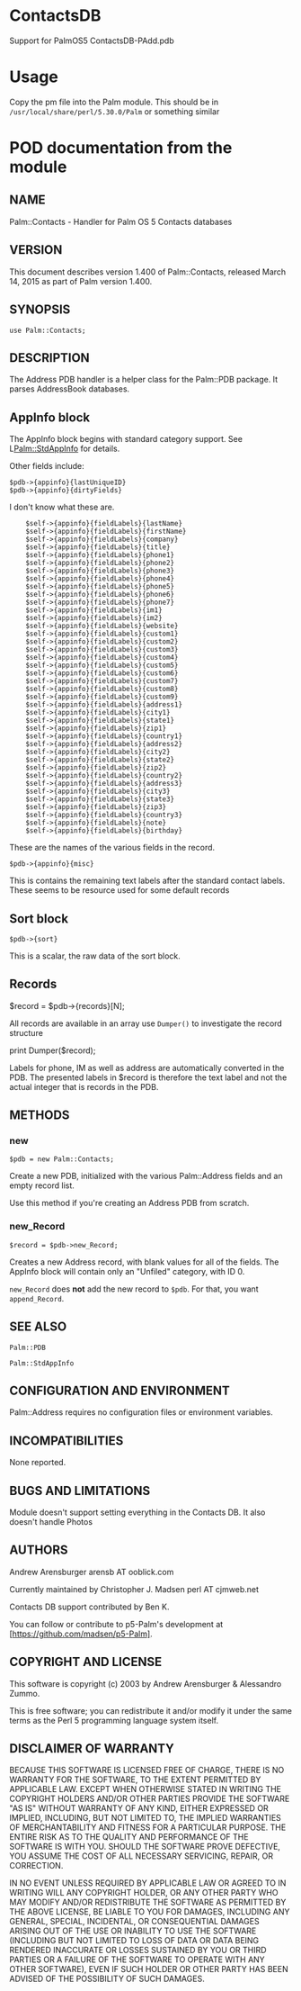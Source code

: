 # ContactsDB
Support for PalmOS5 ContactsDB-PAdd.pdb

# Usage
Copy the pm file into the Palm module.
This should be in `/usr/local/share/perl/5.30.0/Palm` or something similar

# POD documentation from the module

## NAME

Palm::Contacts - Handler for Palm OS 5 Contacts databases

## VERSION

This document describes version 1.400 of
Palm::Contacts, released March 14, 2015
as part of Palm version 1.400.

## SYNOPSIS

    use Palm::Contacts;

## DESCRIPTION

The Address PDB handler is a helper class for the Palm::PDB package.
It parses AddressBook databases.

## AppInfo block

The AppInfo block begins with standard category support. See
L<Palm::StdAppInfo> for details.

Other fields include:

    $pdb->{appinfo}{lastUniqueID}
    $pdb->{appinfo}{dirtyFields}

I don't know what these are.

		$self->{appinfo}{fieldLabels}{lastName}
		$self->{appinfo}{fieldLabels}{firstName}
		$self->{appinfo}{fieldLabels}{company}
		$self->{appinfo}{fieldLabels}{title}
		$self->{appinfo}{fieldLabels}{phone1}
		$self->{appinfo}{fieldLabels}{phone2}
		$self->{appinfo}{fieldLabels}{phone3}
		$self->{appinfo}{fieldLabels}{phone4}
		$self->{appinfo}{fieldLabels}{phone5}
		$self->{appinfo}{fieldLabels}{phone6}
		$self->{appinfo}{fieldLabels}{phone7}
		$self->{appinfo}{fieldLabels}{im1}
		$self->{appinfo}{fieldLabels}{im2}
		$self->{appinfo}{fieldLabels}{website}
		$self->{appinfo}{fieldLabels}{custom1}
		$self->{appinfo}{fieldLabels}{custom2}
		$self->{appinfo}{fieldLabels}{custom3}
		$self->{appinfo}{fieldLabels}{custom4}
		$self->{appinfo}{fieldLabels}{custom5}
		$self->{appinfo}{fieldLabels}{custom6}
		$self->{appinfo}{fieldLabels}{custom7}
		$self->{appinfo}{fieldLabels}{custom8}
		$self->{appinfo}{fieldLabels}{custom9}
		$self->{appinfo}{fieldLabels}{address1}
		$self->{appinfo}{fieldLabels}{city1}
		$self->{appinfo}{fieldLabels}{state1}
		$self->{appinfo}{fieldLabels}{zip1}
		$self->{appinfo}{fieldLabels}{country1}
		$self->{appinfo}{fieldLabels}{address2}
		$self->{appinfo}{fieldLabels}{city2}
		$self->{appinfo}{fieldLabels}{state2}
		$self->{appinfo}{fieldLabels}{zip2}
		$self->{appinfo}{fieldLabels}{country2}
		$self->{appinfo}{fieldLabels}{address3}
		$self->{appinfo}{fieldLabels}{city3}
		$self->{appinfo}{fieldLabels}{state3}
		$self->{appinfo}{fieldLabels}{zip3}
		$self->{appinfo}{fieldLabels}{country3}
		$self->{appinfo}{fieldLabels}{note}
		$self->{appinfo}{fieldLabels}{birthday}

These are the names of the various fields in the record.

    $pdb->{appinfo}{misc}

This is contains the remaining text labels after the standard contact labels.
These seems to be resource used for some default records

## Sort block

    $pdb->{sort}

This is a scalar, the raw data of the sort block.

## Records

$record = $pdb->{records}[N];

All records are available in an array use `Dumper()` to investigate the record structure
		
print Dumper(\$record);

Labels for phone, IM as well as address are automatically converted in the PDB.
The presented labels in $record is therefore the text label and not the actual integer that
is records in the PDB.

## METHODS

### new

`$pdb = new Palm::Contacts;`

Create a new PDB, initialized with the various Palm::Address fields
and an empty record list.

Use this method if you're creating an Address PDB from scratch.

### new_Record

`$record = $pdb->new_Record;`

Creates a new Address record, with blank values for all of the fields.
The AppInfo block will contain only an "Unfiled" category, with ID 0.

`new_Record` does **not** add the new record to `$pdb`. For that,
you want `append_Record`.

## SEE ALSO

`Palm::PDB`

`Palm::StdAppInfo`

## CONFIGURATION AND ENVIRONMENT

Palm::Address requires no configuration files or environment variables.

## INCOMPATIBILITIES

None reported.

## BUGS AND LIMITATIONS

Module doesn't support setting everything in the Contacts DB. It also doesn't handle Photos

## AUTHORS

Andrew Arensburger arensb AT ooblick.com

Currently maintained by Christopher J. Madsen perl AT cjmweb.net

Contacts DB support contributed by Ben K.

You can follow or contribute to p5-Palm's development at
[https://github.com/madsen/p5-Palm].

## COPYRIGHT AND LICENSE

This software is copyright (c) 2003 by Andrew Arensburger & Alessandro Zummo.

This is free software; you can redistribute it and/or modify it under
the same terms as the Perl 5 programming language system itself.

## DISCLAIMER OF WARRANTY

BECAUSE THIS SOFTWARE IS LICENSED FREE OF CHARGE, THERE IS NO WARRANTY
FOR THE SOFTWARE, TO THE EXTENT PERMITTED BY APPLICABLE LAW. EXCEPT WHEN
OTHERWISE STATED IN WRITING THE COPYRIGHT HOLDERS AND/OR OTHER PARTIES
PROVIDE THE SOFTWARE "AS IS" WITHOUT WARRANTY OF ANY KIND, EITHER
EXPRESSED OR IMPLIED, INCLUDING, BUT NOT LIMITED TO, THE IMPLIED
WARRANTIES OF MERCHANTABILITY AND FITNESS FOR A PARTICULAR PURPOSE. THE
ENTIRE RISK AS TO THE QUALITY AND PERFORMANCE OF THE SOFTWARE IS WITH
YOU. SHOULD THE SOFTWARE PROVE DEFECTIVE, YOU ASSUME THE COST OF ALL
NECESSARY SERVICING, REPAIR, OR CORRECTION.

IN NO EVENT UNLESS REQUIRED BY APPLICABLE LAW OR AGREED TO IN WRITING
WILL ANY COPYRIGHT HOLDER, OR ANY OTHER PARTY WHO MAY MODIFY AND/OR
REDISTRIBUTE THE SOFTWARE AS PERMITTED BY THE ABOVE LICENSE, BE
LIABLE TO YOU FOR DAMAGES, INCLUDING ANY GENERAL, SPECIAL, INCIDENTAL,
OR CONSEQUENTIAL DAMAGES ARISING OUT OF THE USE OR INABILITY TO USE
THE SOFTWARE (INCLUDING BUT NOT LIMITED TO LOSS OF DATA OR DATA BEING
RENDERED INACCURATE OR LOSSES SUSTAINED BY YOU OR THIRD PARTIES OR A
FAILURE OF THE SOFTWARE TO OPERATE WITH ANY OTHER SOFTWARE), EVEN IF
SUCH HOLDER OR OTHER PARTY HAS BEEN ADVISED OF THE POSSIBILITY OF
SUCH DAMAGES.
